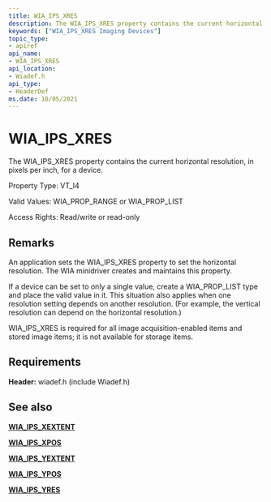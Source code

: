 ```yaml
---
title: WIA_IPS_XRES
description: The WIA_IPS_XRES property contains the current horizontal resolution, in pixels per inch, for a device.
keywords: ["WIA_IPS_XRES Imaging Devices"]
topic_type:
- apiref
api_name:
- WIA_IPS_XRES
api_location:
- Wiadef.h
api_type:
- HeaderDef
ms.date: 10/05/2021
---
```


# WIA_IPS_XRES

The WIA_IPS_XRES property contains the current horizontal resolution, in pixels per inch, for a device.

Property Type: VT_I4

Valid Values: WIA_PROP_RANGE or WIA_PROP_LIST

Access Rights: Read/write or read-only

## Remarks

An application sets the WIA_IPS_XRES property to set the horizontal resolution. The WIA minidriver creates and maintains this property.

If a device can be set to only a single value, create a WIA_PROP_LIST type and place the valid value in it. This situation also applies when one resolution setting depends on another resolution. (For example, the vertical resolution can depend on the horizontal resolution.)

WIA_IPS_XRES is required for all image acquisition-enabled items and stored image items; it is not available for storage items.

## Requirements

**Header:** wiadef.h (include Wiadef.h)

## See also

[**WIA_IPS_XEXTENT**](wia-ips-xextent.md)

[**WIA_IPS_XPOS**](wia-ips-xpos.md)

[**WIA_IPS_YEXTENT**](wia-ips-yextent.md)

[**WIA_IPS_YPOS**](wia-ips-ypos.md)

[**WIA_IPS_YRES**](wia-ips-yres.md)
